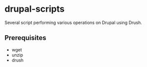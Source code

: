 drupal-scripts
==============

Several script performing various operations on Drupal using Drush.

Prerequisites
-------------
 - wget
 - unzip
 - drush
